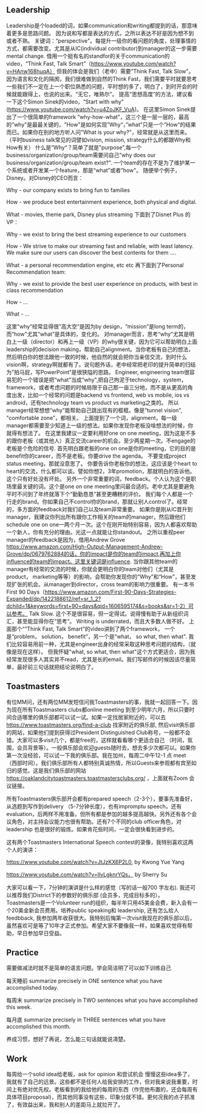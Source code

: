 ## Leadership

Leadership是个loaded的词，如果communication和writing都提到的话，那意味着更多是思路问题。
因为说和写都是表达的方式，之所以表达不好是因为想不到或者不熟。
关键词：“perspective"。每提升一级你的看问题的角度，处理事情的方式，都需要改变。尤其是从IC(individual contributor)到manager的这一步需要mental change.
借用一个挺有名的standfor的关于communication的video，“Think Fast, Talk Smart”（https://www.youtube.com/watch?v=HAnw168huqA）
但我的体会是我们（老中）需要”Think Fast, Talk Slow"。
因为语言和文化的隔阂，我们很难做到自然的Think Fast，我们需要平时就要思考一些我们不一定在上一个职位熟悉的问题，平时想的多了，明白了，到时开会的时候就能跟得上，也说的出来。“无它，唯熟尔”。
提高“思想高度“的方法，建议看一下这个Simon Sinek的video，“Start with why" (https://www.youtube.com/watch?v=u4ZoJKF_VuA)。
在这里Simon Sinek提出了一个很简单的framework “why-how-what"，这三个是一层一层的，最高的”why"是最最关键的，"How"是如何实现”Why“，”what"只是一个”How“的结果而已。如果你在别的地方听人问"What is your why?"，经常就是从这里而来。
（平时business talk常见的词譬如vision, mission, strategy什么的都跟Why和How有关）
什么是”Why“？简单了就是"purpose",每一个business/organization/group/team需要问自己”why does our business/organization/group/team exist?". 一个team的存在不是为了维护某一个系统或者开发某一个feature，那是“what”或者”how"。
随便举个例子，Disney。对Disney的CEO而言：

Why - our company exists to bring fun to families

How - we produce best entertainment experience, both physical and digital.

What - movies, theme park, Disney plus streaming
下面到了Disnet Plus 的VP：

Why - we exist to bring the best streaming experience to our customers

How - We strive to make our streaming fast and reliable, with least latency. We make sure our users can discover the best contents for them ....

What - a personal recommendation engine, etc etc
再下面到了Personal Recommendation team:

Why - we exist to provide the best user experience on products, with best in class recommendation

How - ...

What - ...

这里"why“经常显得很”高大空“是因为by design，“mission”是long term的，而“how"尤其“what”是具体的，变化的。
对manager而言，思考“why”尤其是明白上一级（director）和再上一级（VP）的why很关键，因为它可以帮助明白上面leadership的decision making，帮助自己alignment。当你老板有自己的想法，然后明白你的想法跟他一致的时候，他自然的就会把你当亲信交流，到时什么vision啊，strategy啊就都有了。说句题外话，老中经常把老印的提升简单的归结为”拍马屁，写PowerPoint“是很狭隘的思路。
Engineer, engineering team很容易犯的一个错误是把“what”当成“why",把自己拘泥于technology，system，framework，或者考虑问题的时候局限于自己那一亩三分地，而不是从更高的角度出发，比如一个经常的问题是backend vs frontend, web vs mobile, ios vs android，还有technology team vs product vs marketing之类的。
所以manager经常想想“why"能帮助自己跳出现有的框框。像是”tunnel vision", "comfortable zone"，都相关。
上面提到了一个词，alignment，每一级manager都需要至少知道上一级的想法。如果你发现你老板没啥想法的时候，你就得有想法了。
在这里我建议一定要利用好one on one meeting，因为这是不多的跟你老板（或其他人）真正交流career的机会。至少两星期一次。不engage的老板是个危险的信号.
首先明白跟老板的one on one是你的meeting，它的目的是benefit你的career，而不是老板。你要drive the agenda。
不要变成project status meeting，那就没意思了。
你要告诉你老板你的想法，这应该是个heart to heart的交流，什么都可以谈。譬如你想2，3年promotion，那就明白的告诉他。这个只有好处没有坏处。
另外一个非常重要的词，feedback。个人认为这个是职场里最关键的词。这个是one on one meeting里问最合适的。老中尤其是要避免平时不问到了年终就落下个“勤勤恳恳”甚至更糟糕的评价。
我们每个人都是一个行走的brand。你如果自己不control你的brand，那就让别人control了。经常的，多方面的feedback对我们自己以及team非常重要。
如果你是刚从IC晋升到manager，我建议你列出所有跟你工作相关的team的manager，然后跟他们schedule one on one一两个月一次。这个在刚开始特别容易，因为人都喜欢帮助一个新人，你有充分的理由。光这一点就能让你standout。
之所以重视peer manager的feedback是因为，借用Andrew Grove https://www.amazon.com/High-Output-Management-Andrew-Grove/dp/0679762884的话，你的impact是你的team的impact,再加上你influence的team的impact。这里关键词是influence.
当你跟其他team的manager有经常的交流的时候，你就会更明白你的team对他们（尤其是product， marketing等等）的影响，会帮助你发现你的“Why”和“How”，甚至发现扩张的机会。从manager到director，cross team的影响力很重要。
有一本书First 90 Days（https://www.amazon.com/First-90-Days-Strategies-Expanded/dp/1422188612/ref=sr_1_2?dchild=1&keywords=first+90+days&qid=1606595174&s=books&sr=1-2）可以参考。
Talk Slow.
这个不是很容易，但一定得试。说得慢有助于从新组织词汇，甚至能显得你在“思考”。
Writing is underrated，而且大多数人做不好。
上面那个““Think Fast, Talk Smart”的video讲到了两个framework， 一个是“problem， solution， benefit”，另一个是“what， so what, then what". 我们比较容易用前一种，尤其是engineer出身的经常采取这种思考问题的结构，（就像是现在这样）。
但我怀疑"what, so what, then what"这个方式更适合，因为我经常发现很多人其实并不read，尤其是长的email。我们写邮件的时候因该尽量简单，最好前三句话就把结论说明白了。

## Toastmasters

有位MM问，还有两位MM发短信问我Toastmasters的事，我就一起回答一下。因为现在所有Toastmasters clubs都online meeting 到至少明年六月，所以只要时间合适哪里的俱乐部都可以试一试。如果一定找居家附近的，可以去 https://www.toastmasters.org/find-a-club 找家附近的俱乐部, 然后visit俱乐部的网站，如果他们提到获得过President Distinguished Club称号，一般都不会错。大家可以多visit几个，都是free的，这样就看看哪个更适合自己 （时间，氛围，会员背景等）。一般俱乐部会欢迎guests随时去，想去多少次都可以。如果你第一次没经验，可以试一下我的俱乐部。我在加州，每周二中午12-1 点 meet （西部时间）。我们俱乐部所有人都特别真诚热情，所以Guests来参观都有宾至如归的感觉。这是我们俱乐部的网站 https://oaklandcitytoastmasters.toastmastersclubs.org/ ，上面就有Zoom 会议链接。

所有Toastmasters俱乐部开会都有prepared speech（2-3个），要事先准备好，从选题到写作到delivery （5-7分钟长度），也有impromptu speech，还有evaluation，后两样不用准备。但所有都是参加的越多提高越快。另外还有各个会议角色，对主持会议能力也很有帮助。还有7个不同的club officer角色，对leadership 也是很好的锻炼。如果肯花些时间，一定会很快看到进步的。

这有两个Toastmasters International Speech contest的录像，我特别喜欢这两个人的演讲：

https://www.youtube.com/watch?v=JtJzKX6P2L0, by Kwong Yue Yang

https://www.youtube.com/watch?v=IlvLgknrYQs， by Sherry Su

大家可以看一下，7分钟的演讲是什么样的感觉（写的话一般700 字左右).
我还可以推荐我们District下的参数好的俱乐部 (会员多，完成目标多的）。
Toastmasters是一个Volunteer run的组织，每半年只用45美金会费，新入会有一个20美金新会员费用。培养public speaking和 leadership, 还有怎么给人feedbback, 我参加两年收获很大。我特别后悔第一次visit我现在的俱乐部以后，虽然喜欢可是等了10年才正式参加。希望大家不要像我一样，如果喜欢觉得有帮助，早日参加早日受益。

## Practice
需要做减法时就不是简单的语言问题。学会简洁明了可以如下训练自己

每天睡前 summarize precisely in ONE sentence what you have accomplished today.

每周末 summarize precisely in TWO sentences what you have accomplished this week.

每月底 summarize precisely in THREE sentences what you have accomplished this month.

养成习惯，想好了再说，怎么能三句话就能说凊楚。


## Work
每周给一个solid idea给老板，ask for opinion 和尝试机会
慢慢这些idea多了，我就有了自己的远景。这些都不是任何人给我安排的工作，但对我来说我重要，时间上有绝对优先权。老板看到的我给他的每周的东西（作完他布置的，还会每周有具体项目proposal)，而其他同事没有这些，印象分就不错。更何况我的点子抓准了，有效益出来，我和别人的差距马上就拉开了。